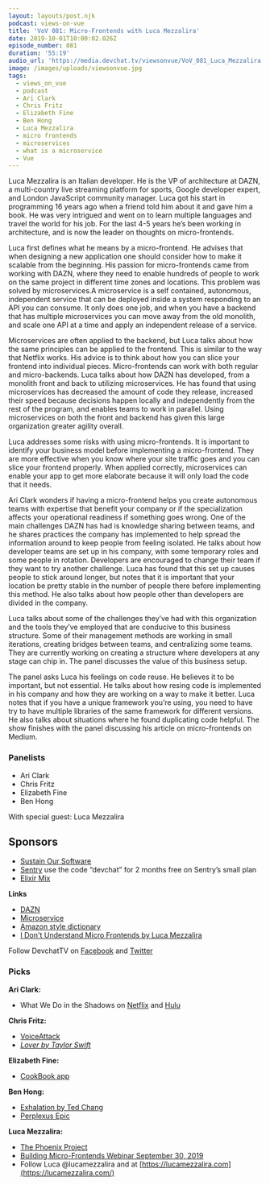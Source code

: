 ```yaml
---
layout: layouts/post.njk
podcast: views-on-vue
title: 'VoV 081: Micro-Frontends with Luca Mezzalira'
date: 2019-10-01T10:00:02.026Z
episode_number: 081
duration: '55:19'
audio_url: 'https://media.devchat.tv/viewsonvue/VoV_081_Luca_Mezzalira.mp3'
image: /images/uploads/viewsonvue.jpg
tags:
  - views_on_vue
  - podcast
  - Ari Clark
  - Chris Fritz
  - Elizabeth Fine
  - Ben Hong
  - Luca Mezzalira
  - micro frontends
  - microservices
  - what is a microservice
  - Vue
---
```

Luca Mezzalira is an Italian developer. He is the VP of architecture at DAZN, a multi-country live streaming platform for sports, Google developer expert, and London JavaScript community manager. Luca got his start in programming 16 years ago when a friend told him about it and gave him a book. He was very intrigued and went on to learn multiple languages and travel the world for his job. For the last 4-5 years he’s been working in architecture, and is now the leader on thoughts on micro-frontends. 

Luca first defines what he means by a micro-frontend. He advises that when designing a new application one should consider how to make it scalable from the beginning. His passion for micro-frontends came from working with DAZN, where they need to enable hundreds of people to work on the same project in different time zones and locations. This problem was solved by microservices.A microservice is a self contained, autonomous, independent service that can be deployed inside a system responding to an API you can consume. It only does one job, and when you have a backend that has multiple microservices you can move away from the old monolith, and scale one API at a time and apply an independent release of a service.

Microservices are often applied to the backend, but Luca talks about how the same principles can be applied to the frontend. This is similar to the way that Netflix works. His advice is to think about how you can slice your frontend into individual pieces. Micro-frontends can work with both regular and micro-backends. Luca talks about how DAZN has developed, from a monolith front and back to utilizing microservices. He has found that using microservices has decreased the amount of code they release, increased their speed because decisions happen locally and independently from the rest of the program, and enables teams to work in parallel. Using microservices on both the front and backend has given this large organization greater agility overall.  

Luca addresses some risks with using micro-frontends. It is important to identify your business model before implementing a micro-frontend. They are more effective when you know where your site traffic goes and you can slice your frontend properly. When applied correctly, microservices can enable your app to get more elaborate because it will only load the code that it needs. 

Ari Clark wonders if having a micro-frontend helps you create autonomous teams with expertise that benefit your company or if the specialization affects your operational readiness if something goes wrong. One of the main challenges DAZN has had is knowledge sharing between teams, and he shares practices the company has implemented to help spread the information around to keep people from feeling isolated. He talks about how developer teams are set up in his company, with some temporary roles and some people in rotation. Developers are encouraged to change their team if they want to try another challenge. Luca has found that this set up causes people to stick around longer, but notes that it is important that your location be pretty stable in the number of people there before implementing this method. He also talks about how people other than developers are divided in the company. 

Luca talks about some of the challenges they’ve had with this organization and the tools they’ve employed that are conducive to this business structure. Some of their management methods are working in small iterations, creating bridges between teams, and centralizing some teams. They are currently working on creating a structure where developers at any stage can chip in. The panel discusses the value of this business setup. 

The panel asks Luca his feelings on code reuse. He believes it to be important, but not essential. He talks about how resing code is implemented in his company and how they are working on a way to make it better. Luca notes that if you have a unique framework you’re using, you need to have try to have multiple libraries of the same framework for different versions. He also talks about situations where he found duplicating code helpful. The show finishes with the panel discussing his article on micro-frontends on Medium. 


### **Panelists**



*   Ari Clark
*   Chris Fritz
*   Elizabeth Fine
*   Ben Hong

With special guest: Luca Mezzalira


## **Sponsors**



*   [Sustain Our Software](https://devchat.tv/sustain-our-software/)
*   [Sentry](http://sentry.io/) use the code “devchat” for 2 months free on Sentry’s small plan
*   [Elixir Mix](https://devchat.tv/elixir-mix/)

**Links**



*   [DAZN](https://watch.dazn.com/en-GLOBAL/sports/)
*   [Microservice](https://microservices.io/) 
*   [Amazon style dictionary](https://aws.amazon.com/blogs/opensource/style-dictionary-trust-design-consistency/)
*   [I Don't Understand Micro Frontends by Luca Mezzalira](https://medium.com/@lucamezzalira/i-dont-understand-micro-frontends-88f7304799a9)

Follow DevchatTV on [Facebook](https://www.facebook.com/DevChattv/?__tn__=%2Cd%2CP-R&eid=ARDBDrBnK71PDmx_8gE_IeIEo5SnM7cyzylVBjAwfaOo1ck_6q3GXuRBfaUQZaWVvFGyEVjrhDwnS_tV) and [Twitter](https://twitter.com/devchattv?lang=en)


### **Picks**

**Ari Clark:**



*   What We Do in the Shadows on [Netflix](https://www.netflix.com/sa-en/title/70300668) and [Hulu](https://www.hulu.com/series/what-we-do-in-the-shadows-0b10c46a-12f0-4357-8a00-547057b49bac)

**Chris Fritz:**



*   [VoiceAttack](https://www.voiceattack.com/)
*   _[Lover by Taylor Swift](https://store.taylorswift.com/products/lover-standard-cd)_

**Elizabeth Fine:**



*   [CookBook app](https://thecookbookapp.com/)

**Ben Hong:**



*   [Exhalation by Ted Chang](https://www.penguinrandomhouse.com/books/538034/exhalation-by-ted-chiang/)
*   [Perplexus Epic](https://www.amazon.com/Perplexus-BL300-Epic/dp/B004H1V5RU?ie=UTF8&qid=1548462018&sr=8-1&linkCode=ll1&tag=devchattv-20&linkId=f06bfe7482dca8bb751ed6d7cc86e2ab&language=en_US)

**Luca Mezzalira:**



*   [The Phoenix Project](https://www.amazon.com/Phoenix-Project-DevOps-Helping-Business/dp/0988262592?ie=UTF8&qid=1548462018&sr=8-1&linkCode=ll1&tag=devchattv-20&linkId=f06bfe7482dca8bb751ed6d7cc86e2ab&language=en_US)
*   [Building Micro-Frontends Webinar September 30, 2019](https://www.oreilly.com/live-training/courses/building-micro-frontends/0636920296294/)
*   Follow Luca @lucamezzalira and at [https://lucamezzalira.com](https://lucamezzalira.com/)

<!-- Docs to Markdown version 1.0β17 -->
